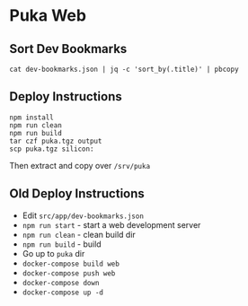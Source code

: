 # Puka Web

## Sort Dev Bookmarks

```
cat dev-bookmarks.json | jq -c 'sort_by(.title)' | pbcopy
```

## Deploy Instructions

```
npm install
npm run clean
npm run build
tar czf puka.tgz output
scp puka.tgz silicon:
```

Then extract and copy over `/srv/puka`

## Old Deploy Instructions

- Edit `src/app/dev-bookmarks.json`
- `npm run start` - start a web development server
- `npm run clean` - clean build dir
- `npm run build` - build
- Go up to `puka` dir
- `docker-compose build web`
- `docker-compose push web`
- `docker-compose down`
- `docker-compose up -d`
